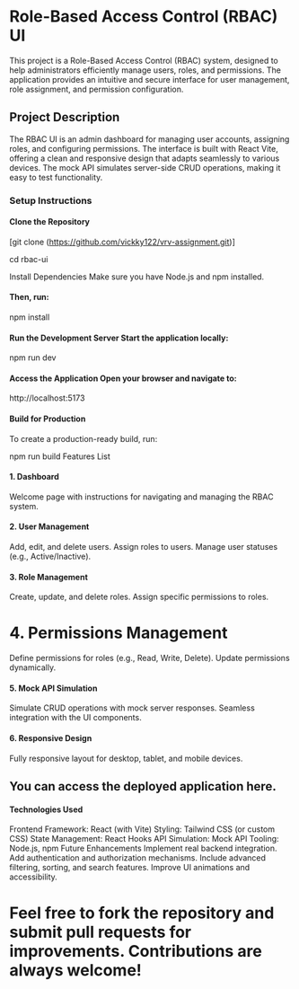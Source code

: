 # Role-Based Access Control (RBAC) UI
This project is a Role-Based Access Control (RBAC) system, designed to help administrators efficiently manage users, roles, and permissions. The application provides an intuitive and secure interface for user management, role assignment, and permission configuration.

## Project Description
The RBAC UI is an admin dashboard for managing user accounts, assigning roles, and configuring permissions. The interface is built with React Vite, offering a clean and responsive design that adapts seamlessly to various devices. The mock API simulates server-side CRUD operations, making it easy to test functionality.

### Setup Instructions
#### Clone the Repository
[git clone (https://github.com/vickky122/vrv-assignment.git)]

cd rbac-ui

Install Dependencies Make sure you have Node.js and npm installed. 
#### Then, run:
npm install
#### Run the Development Server Start the application locally:
npm run dev

#### Access the Application Open your browser and navigate to:
http://localhost:5173

#### Build for Production
To create a production-ready build, run:

npm run build
Features List
#### 1. Dashboard
Welcome page with instructions for navigating and managing the RBAC system.
#### 2. User Management
Add, edit, and delete users.
Assign roles to users.
Manage user statuses (e.g., Active/Inactive).
#### 3. Role Management
Create, update, and delete roles.
Assign specific permissions to roles.
# 4. Permissions Management
Define permissions for roles (e.g., Read, Write, Delete).
Update permissions dynamically.
#### 5. Mock API Simulation
Simulate CRUD operations with mock server responses.
Seamless integration with the UI components.
#### 6. Responsive Design
Fully responsive layout for desktop, tablet, and mobile devices.


## You can access the deployed application here. 

#### Technologies Used
Frontend Framework: React (with Vite)
Styling: Tailwind CSS (or custom CSS)
State Management: React Hooks
API Simulation: Mock API
Tooling: Node.js, npm
Future Enhancements
Implement real backend integration.
Add authentication and authorization mechanisms.
Include advanced filtering, sorting, and search features.
Improve UI animations and accessibility.

# Feel free to fork the repository and submit pull requests for improvements. Contributions are always welcome!
